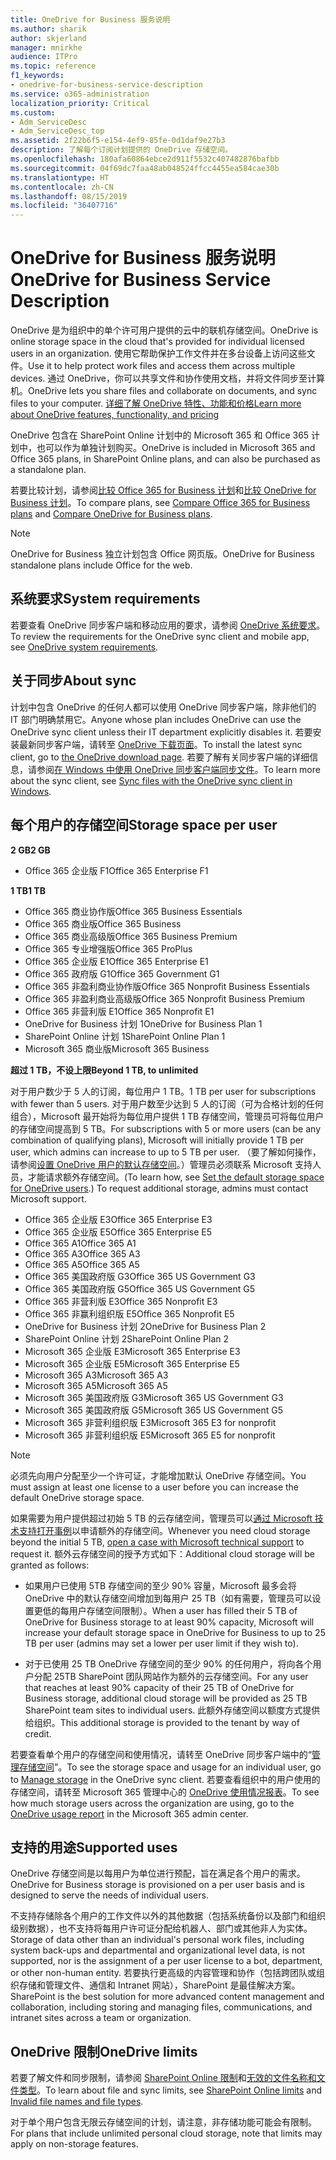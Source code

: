 ```yaml
---
title: OneDrive for Business 服务说明
ms.author: sharik
author: skjerland
manager: mnirkhe
audience: ITPro
ms.topic: reference
f1_keywords:
- onedrive-for-business-service-description
ms.service: o365-administration
localization_priority: Critical
ms.custom:
- Adm_ServiceDesc
- Adm_ServiceDesc_top
ms.assetid: 2f22b6f5-e154-4ef9-85fe-0d1daf9e27b3
description: 了解每个订阅计划提供的 OneDrive 存储空间。
ms.openlocfilehash: 180afa60864ebce2d911f5532c407482876bafbb
ms.sourcegitcommit: 04f69dc7faa48ab048524ffcc4455ea584cae30b
ms.translationtype: HT
ms.contentlocale: zh-CN
ms.lasthandoff: 08/15/2019
ms.locfileid: "36407716"
---
```

# <a name="onedrive-for-business-service-description"></a><span data-ttu-id="718aa-103">OneDrive for Business 服务说明</span><span class="sxs-lookup"><span data-stu-id="718aa-103">OneDrive for Business Service Description</span></span>

<span data-ttu-id="718aa-104">OneDrive 是为组织中的单个许可用户提供的云中的联机存储空间。</span><span class="sxs-lookup"><span data-stu-id="718aa-104">OneDrive is online storage space in the cloud that's provided for individual licensed users in an organization.</span></span> <span data-ttu-id="718aa-105">使用它帮助保护工作文件并在多台设备上访问这些文件。</span><span class="sxs-lookup"><span data-stu-id="718aa-105">Use it to help protect work files and access them across multiple devices.</span></span> <span data-ttu-id="718aa-106">通过 OneDrive，你可以共享文件和协作使用文档，并将文件同步至计算机。</span><span class="sxs-lookup"><span data-stu-id="718aa-106">OneDrive lets you share files and collaborate on documents, and sync files to your computer.</span></span> [<span data-ttu-id="718aa-107">详细了解 OneDrive 特性、功能和价格</span><span class="sxs-lookup"><span data-stu-id="718aa-107">Learn more about OneDrive features, functionality, and pricing</span></span>](https://go.microsoft.com/fwlink/?linkid=850345) 
  
<span data-ttu-id="718aa-108">OneDrive 包含在 SharePoint Online 计划中的 Microsoft 365 和 Office 365 计划中，也可以作为单独计划购买。</span><span class="sxs-lookup"><span data-stu-id="718aa-108">OneDrive is included in Microsoft 365 and Office 365 plans, in SharePoint Online plans, and can also be purchased as a standalone plan.</span></span> 
    
<span data-ttu-id="718aa-109">若要比较计划，请参阅[比较 Office 365 for Business 计划](https://go.microsoft.com/fwlink/?linkid=799177)和[比较 OneDrive for Business 计划](https://products.office.com/en-us/onedrive-for-business/compare-onedrive-for-business-plans)。</span><span class="sxs-lookup"><span data-stu-id="718aa-109">To compare plans, see [Compare Office 365 for Business plans](https://go.microsoft.com/fwlink/?linkid=799177) and [Compare OneDrive for Business plans](https://products.office.com/en-us/onedrive-for-business/compare-onedrive-for-business-plans).</span></span> 
  
> [!NOTE]
> <span data-ttu-id="718aa-110">OneDrive for Business 独立计划包含 Office 网页版。</span><span class="sxs-lookup"><span data-stu-id="718aa-110">OneDrive for Business standalone plans include Office for the web.</span></span> 
  
## <a name="system-requirements"></a><span data-ttu-id="718aa-111">系统要求</span><span class="sxs-lookup"><span data-stu-id="718aa-111">System requirements</span></span>

<span data-ttu-id="718aa-112">若要查看 OneDrive 同步客户端和移动应用的要求，请参阅 [OneDrive 系统要求](https://go.microsoft.com/fwlink/?linkid=837584)。</span><span class="sxs-lookup"><span data-stu-id="718aa-112">To review the requirements for the OneDrive sync client and mobile app, see [OneDrive system requirements](https://go.microsoft.com/fwlink/?linkid=837584).</span></span>
  
## <a name="about-sync"></a><span data-ttu-id="718aa-113">关于同步</span><span class="sxs-lookup"><span data-stu-id="718aa-113">About sync</span></span>

<span data-ttu-id="718aa-114">计划中包含 OneDrive 的任何人都可以使用 OneDrive 同步客户端，除非他们的 IT 部门明确禁用它。</span><span class="sxs-lookup"><span data-stu-id="718aa-114">Anyone whose plan includes OneDrive can use the OneDrive sync client unless their IT department explicitly disables it.</span></span> <span data-ttu-id="718aa-115">若要安装最新同步客户端，请转至 [OneDrive 下载页面](https://onedrive.live.com/about/download/)。</span><span class="sxs-lookup"><span data-stu-id="718aa-115">To install the latest sync client, go to [the OneDrive download page](https://onedrive.live.com/about/download/).</span></span> <span data-ttu-id="718aa-116">若要了解有关同步客户端的详细信息，请参阅[在 Windows 中使用 OneDrive 同步客户端同步文件](https://support.office.com/article/sync-files-with-the-onedrive-sync-client-in-windows-615391c4-2bd3-4aae-a42a-858262e42a49)。</span><span class="sxs-lookup"><span data-stu-id="718aa-116">To learn more about the sync client, see [Sync files with the OneDrive sync client in Windows](https://support.office.com/article/sync-files-with-the-onedrive-sync-client-in-windows-615391c4-2bd3-4aae-a42a-858262e42a49).</span></span>
  
## <a name="storage-space-per-user"></a><span data-ttu-id="718aa-117">每个用户的存储空间</span><span class="sxs-lookup"><span data-stu-id="718aa-117">Storage space per user</span></span>

<span data-ttu-id="718aa-118">**2 GB**</span><span class="sxs-lookup"><span data-stu-id="718aa-118">**2 GB**</span></span>

- <span data-ttu-id="718aa-119">Office 365 企业版 F1</span><span class="sxs-lookup"><span data-stu-id="718aa-119">Office 365 Enterprise F1</span></span>

<span data-ttu-id="718aa-120">**1 TB**</span><span class="sxs-lookup"><span data-stu-id="718aa-120">**1 TB**</span></span>

- <span data-ttu-id="718aa-121">Office 365 商业协作版</span><span class="sxs-lookup"><span data-stu-id="718aa-121">Office 365 Business Essentials</span></span>
- <span data-ttu-id="718aa-122">Office 365 商业版</span><span class="sxs-lookup"><span data-stu-id="718aa-122">Office 365 Business</span></span>
- <span data-ttu-id="718aa-123">Office 365 商业高级版</span><span class="sxs-lookup"><span data-stu-id="718aa-123">Office 365 Business Premium</span></span>
- <span data-ttu-id="718aa-124">Office 365 专业增强版</span><span class="sxs-lookup"><span data-stu-id="718aa-124">Office 365 ProPlus</span></span>
- <span data-ttu-id="718aa-125">Office 365 企业版 E1</span><span class="sxs-lookup"><span data-stu-id="718aa-125">Office 365 Enterprise E1</span></span>
- <span data-ttu-id="718aa-126">Office 365 政府版 G1</span><span class="sxs-lookup"><span data-stu-id="718aa-126">Office 365 Government G1</span></span>
- <span data-ttu-id="718aa-127">Office 365 非盈利商业协作版</span><span class="sxs-lookup"><span data-stu-id="718aa-127">Office 365 Nonprofit Business Essentials</span></span>
- <span data-ttu-id="718aa-128">Office 365 非盈利商业高级版</span><span class="sxs-lookup"><span data-stu-id="718aa-128">Office 365 Nonprofit Business Premium</span></span>
- <span data-ttu-id="718aa-129">Office 365 非营利版 E1</span><span class="sxs-lookup"><span data-stu-id="718aa-129">Office 365 Nonprofit E1</span></span>
- <span data-ttu-id="718aa-130">OneDrive for Business 计划 1</span><span class="sxs-lookup"><span data-stu-id="718aa-130">OneDrive for Business Plan 1</span></span>
- <span data-ttu-id="718aa-131">SharePoint Online 计划 1</span><span class="sxs-lookup"><span data-stu-id="718aa-131">SharePoint Online Plan 1</span></span>
- <span data-ttu-id="718aa-132">Microsoft 365 商业版</span><span class="sxs-lookup"><span data-stu-id="718aa-132">Microsoft 365 Business</span></span>

<span data-ttu-id="718aa-133">**超过 1 TB，不设上限**</span><span class="sxs-lookup"><span data-stu-id="718aa-133">**Beyond 1 TB, to unlimited**</span></span>
 
<span data-ttu-id="718aa-134">对于用户数少于 5 人的订阅，每位用户 1 TB。</span><span class="sxs-lookup"><span data-stu-id="718aa-134">1 TB per user for subscriptions with fewer than 5 users.</span></span> <span data-ttu-id="718aa-135">对于用户数至少达到 5 人的订阅（可为合格计划的任何组合），Microsoft 最开始将为每位用户提供 1 TB 存储空间，管理员可将每位用户的存储空间提高到 5 TB。</span><span class="sxs-lookup"><span data-stu-id="718aa-135">For subscriptions with 5 or more users (can be any combination of qualifying plans), Microsoft will initially provide 1 TB per user, which admins can increase to up to 5 TB per user.</span></span> <span data-ttu-id="718aa-136">（要了解如何操作，请参阅[设置 OneDrive 用户的默认存储空间](/onedrive/set-default-storage-space)。）管理员必须联系 Microsoft 支持人员，才能请求额外存储空间。</span><span class="sxs-lookup"><span data-stu-id="718aa-136">(To learn how, see [Set the default storage space for OneDrive users](/onedrive/set-default-storage-space).) To request additional storage, admins must contact Microsoft support.</span></span>

- <span data-ttu-id="718aa-137">Office 365 企业版 E3</span><span class="sxs-lookup"><span data-stu-id="718aa-137">Office 365 Enterprise E3</span></span>
- <span data-ttu-id="718aa-138">Office 365 企业版 E5</span><span class="sxs-lookup"><span data-stu-id="718aa-138">Office 365 Enterprise E5</span></span>
- <span data-ttu-id="718aa-139">Office 365 A1</span><span class="sxs-lookup"><span data-stu-id="718aa-139">Office 365 A1</span></span>
- <span data-ttu-id="718aa-140">Office 365 A3</span><span class="sxs-lookup"><span data-stu-id="718aa-140">Office 365 A3</span></span>
- <span data-ttu-id="718aa-141">Office 365 A5</span><span class="sxs-lookup"><span data-stu-id="718aa-141">Office 365 A5</span></span>
- <span data-ttu-id="718aa-142">Office 365 美国政府版 G3</span><span class="sxs-lookup"><span data-stu-id="718aa-142">Office 365 US Government G3</span></span>
- <span data-ttu-id="718aa-143">Office 365 美国政府版 G5</span><span class="sxs-lookup"><span data-stu-id="718aa-143">Office 365 US Government G5</span></span>
- <span data-ttu-id="718aa-144">Office 365 非营利版 E3</span><span class="sxs-lookup"><span data-stu-id="718aa-144">Office 365 Nonprofit E3</span></span>
- <span data-ttu-id="718aa-145">Office 365 非赢利组织版 E5</span><span class="sxs-lookup"><span data-stu-id="718aa-145">Office 365 Nonprofit E5</span></span>
- <span data-ttu-id="718aa-146">OneDrive for Business 计划 2</span><span class="sxs-lookup"><span data-stu-id="718aa-146">OneDrive for Business Plan 2</span></span>
- <span data-ttu-id="718aa-147">SharePoint Online 计划 2</span><span class="sxs-lookup"><span data-stu-id="718aa-147">SharePoint Online Plan 2</span></span>
- <span data-ttu-id="718aa-148">Microsoft 365 企业版 E3</span><span class="sxs-lookup"><span data-stu-id="718aa-148">Microsoft 365 Enterprise E3</span></span>
- <span data-ttu-id="718aa-149">Microsoft 365 企业版 E5</span><span class="sxs-lookup"><span data-stu-id="718aa-149">Microsoft 365 Enterprise E5</span></span>
- <span data-ttu-id="718aa-150">Microsoft 365 A3</span><span class="sxs-lookup"><span data-stu-id="718aa-150">Microsoft 365 A3</span></span>
- <span data-ttu-id="718aa-151">Microsoft 365 A5</span><span class="sxs-lookup"><span data-stu-id="718aa-151">Microsoft 365 A5</span></span>
- <span data-ttu-id="718aa-152">Microsoft 365 美国政府版 G3</span><span class="sxs-lookup"><span data-stu-id="718aa-152">Microsoft 365 US Government G3</span></span>
- <span data-ttu-id="718aa-153">Microsoft 365 美国政府版 G5</span><span class="sxs-lookup"><span data-stu-id="718aa-153">Microsoft 365 US Government G5</span></span>
- <span data-ttu-id="718aa-154">Microsoft 365 非营利组织版 E3</span><span class="sxs-lookup"><span data-stu-id="718aa-154">Microsoft 365 E3 for nonprofit</span></span>
- <span data-ttu-id="718aa-155">Microsoft 365 非营利组织版 E5</span><span class="sxs-lookup"><span data-stu-id="718aa-155">Microsoft 365 E5 for nonprofit</span></span>

> [!NOTE]
> <span data-ttu-id="718aa-156">必须先向用户分配至少一个许可证，才能增加默认 OneDrive 存储空间。</span><span class="sxs-lookup"><span data-stu-id="718aa-156">You must assign at least one license to a user before you can increase the default OneDrive storage space.</span></span> 
  
<span data-ttu-id="718aa-157">如果需要为用户提供超过初始 5 TB 的云存储空间，管理员可以[通过 Microsoft 技术支持打开事例](https://go.microsoft.com/fwlink/?linkid=869559)以申请额外的存储空间。</span><span class="sxs-lookup"><span data-stu-id="718aa-157">Whenever you need cloud storage beyond the initial 5 TB, [open a case with Microsoft technical support](https://go.microsoft.com/fwlink/?linkid=869559) to request it.</span></span> <span data-ttu-id="718aa-158">额外云存储空间的授予方式如下：</span><span class="sxs-lookup"><span data-stu-id="718aa-158">Additional cloud storage will be granted as follows:</span></span> 
  
- <span data-ttu-id="718aa-159">如果用户已使用 5TB 存储空间的至少 90% 容量，Microsoft 最多会将 OneDrive 中的默认存储空间增加到每用户 25 TB（如有需要，管理员可以设置更低的每用户存储空间限制）。</span><span class="sxs-lookup"><span data-stu-id="718aa-159">When a user has filled their 5 TB of OneDrive for Business storage to at least 90% capacity, Microsoft will increase your default storage space in OneDrive for Business to up to 25 TB per user (admins may set a lower per user limit if they wish to).</span></span> 
    
- <span data-ttu-id="718aa-160">对于已使用 25 TB OneDrive 存储空间的至少 90% 的任何用户，将向各个用户分配 25TB SharePoint 团队网站作为额外的云存储空间。</span><span class="sxs-lookup"><span data-stu-id="718aa-160">For any user that reaches at least 90% capacity of their 25 TB of OneDrive for Business storage, additional cloud storage will be provided as 25 TB SharePoint team sites to individual users.</span></span> <span data-ttu-id="718aa-161">此额外存储空间以额度方式提供给组织。</span><span class="sxs-lookup"><span data-stu-id="718aa-161">This additional storage is provided to the tenant by way of credit.</span></span>
    
<span data-ttu-id="718aa-162">若要查看单个用户的存储空间和使用情况，请转至 OneDrive 同步客户端中的“[管理存储空间](https://support.office.com/article/31519161-059C-4764-B6F8-F5CD29F7FE68)”。</span><span class="sxs-lookup"><span data-stu-id="718aa-162">To see the storage space and usage for an individual user, go to [Manage storage](https://support.office.com/article/31519161-059C-4764-B6F8-F5CD29F7FE68) in the OneDrive sync client.</span></span> <span data-ttu-id="718aa-163">若要查看组织中的用户使用的存储空间，请转至 Microsoft 365 管理中心的 [OneDrive 使用情况报表](/office365/admin/activity-reports/onedrive-for-business-usage)。</span><span class="sxs-lookup"><span data-stu-id="718aa-163">To see how much storage users across the organization are using, go to the [OneDrive usage report](/office365/admin/activity-reports/onedrive-for-business-usage) in the Microsoft 365 admin center.</span></span> 
   
## <a name="supported-uses"></a><span data-ttu-id="718aa-164">支持的用途</span><span class="sxs-lookup"><span data-stu-id="718aa-164">Supported uses</span></span>

<span data-ttu-id="718aa-165">OneDrive 存储空间是以每用户为单位进行预配，旨在满足各个用户的需求。</span><span class="sxs-lookup"><span data-stu-id="718aa-165">OneDrive for Business storage is provisioned on a per user basis and is designed to serve the needs of individual users.</span></span>
  
<span data-ttu-id="718aa-166">不支持存储除各个用户的工作文件以外的其他数据（包括系统备份以及部门和组织级别数据），也不支持将每用户许可证分配给机器人、部门或其他非人为实体。</span><span class="sxs-lookup"><span data-stu-id="718aa-166">Storage of data other than an individual's personal work files, including system back-ups and departmental and organizational level data, is not supported, nor is the assignment of a per user license to a bot, department, or other non-human entity.</span></span> <span data-ttu-id="718aa-167">若要执行更高级的内容管理和协作（包括跨团队或组织存储和管理文件、通信和 Intranet 网站），SharePoint 是最佳解决方案。</span><span class="sxs-lookup"><span data-stu-id="718aa-167">SharePoint is the best solution for more advanced content management and collaboration, including storing and managing files, communications, and intranet sites across a team or organization.</span></span>
  
## <a name="onedrive-limits"></a><span data-ttu-id="718aa-168">OneDrive 限制</span><span class="sxs-lookup"><span data-stu-id="718aa-168">OneDrive limits</span></span>

<span data-ttu-id="718aa-169">若要了解文件和同步限制，请参阅 [SharePoint Online 限制](/office365/servicedescriptions/sharepoint-online-service-description/sharepoint-online-limits)和[无效的文件名称和文件类型](https://support.office.com/article/64883a5d-228e-48f5-b3d2-eb39e07630fa)。</span><span class="sxs-lookup"><span data-stu-id="718aa-169">To learn about file and sync limits, see [SharePoint Online limits](/office365/servicedescriptions/sharepoint-online-service-description/sharepoint-online-limits) and [Invalid file names and file types](https://support.office.com/article/64883a5d-228e-48f5-b3d2-eb39e07630fa).</span></span>
  
<span data-ttu-id="718aa-170">对于单个用户包含无限云存储空间的计划，请注意，非存储功能可能会有限制。</span><span class="sxs-lookup"><span data-stu-id="718aa-170">For plans that include unlimited personal cloud storage, note that limits may apply on non-storage features.</span></span> 
  

